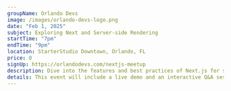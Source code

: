 ```yaml
---
groupName: Orlando Devs
image: /images/orlando-devs-logo.png
date: "Feb 1, 2025"
subject: Exploring Next and Server-side Rendering
startTime: "7pm"
endTime: "9pm"
location: StarterStudio Downtown, Orlando, FL
price: 0
signUp: https://orlandodevs.com/nextjs-meetup
description: Dive into the features and best practices of Next.js for server-side rendering and static site generation.
details: This event will include a live demo and an interactive Q&A session. Perfect for frontend enthusiasts.
---
```

